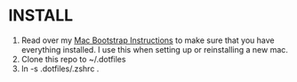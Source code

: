 INSTALL
========

1) Read over my [Mac Bootstrap Instructions](https://github.com/frankcarey/dotfiles/blob/master/bootstrap.md) to make sure that you have everything installed. I use this when setting up or reinstalling a new mac.
2) Clone this repo to ~/.dotfiles
3) ln -s .dotfiles/.zshrc .